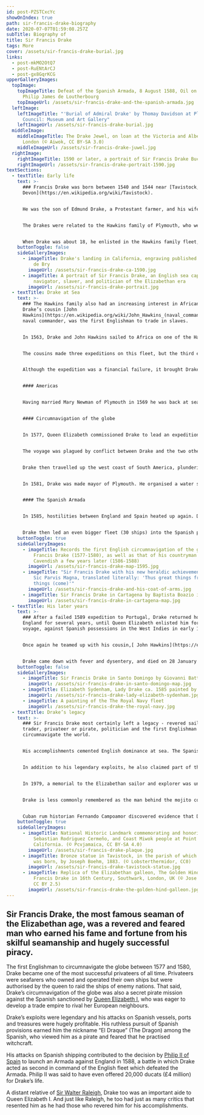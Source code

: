 ```yaml
---
id: post-PZSTCxcYc
showOnIndex: true
path: sir-francis-drake-biography
date: 2020-07-07T01:59:08.257Z
subTitle: Biography of
title: Sir Francis Drake
tags: More
cover: /assets/sir-francis-drake-burial.jpg
links:
  - post-mkMO2OtQ7
  - post-RuENtArCJ
  - post-gx8GqrKCG
upperGalleryImages:
  topImage:
    topImageTitle: Defeat of the Spanish Armada, 8 August 1588, Oil on canvas by
      Philip James de Loutherbourg
    topImageUrl: /assets/sir-francis-drake-and-the-spanish-armada.jpg
  leftImage:
    leftImageTitle: "'Burial of Admiral Drake' by Thomay Davidson at Plymouth City
      Council: Museum and Art Gallery"
    leftImageUrl: /assets/sir-francis-drake-burial.jpg
  middleImage:
    middleImageTitle: The Drake Jewel, on loan at the Victoria and Albert Museum,
      London (© Aiwok, CC BY-SA 3.0)
    middleImageUrl: /assets/sir-francis-drake-juwel.jpg
  rightImage:
    rightImageTitle: 1590 or later, a portrait of Sir Francis Drake Buckland Abbey, Devon
    rightImageUrl: /assets/sir-francis-drake-portrait-1590.jpg
textSections:
  - textTitle: Early life
    text: >-
      ### Francis Drake was born between 1540 and 1544 near [Tavistock,
      Devon](https://en.wikipedia.org/wiki/Tavistock).


      He was the son of Edmund Drake, a Protestant farmer, and his wife Mary Mylwaye. He was the oldest of their 12 sons.


      The Drakes were related to the Hawkins family of Plymouth, who were shipowners, merchants and privateers.


      When Drake was about 18, he enlisted in the Hawkins family fleet, which prowled for shipping to seize off the French coast.
    buttonToggle: false
    sideGalleryImages:
      - imageTitle: Drake's landing in California, engraving published 1590 by Theodor
          de Bry
        imageUrl: /assets/sir-francis-drake-ca-1590.jpg
      - imageTitle: A portrait of Sir Francis Drake, an English sea captain, privateer,
          navigator, slaver, and politician of the Elizabethan era
        imageUrl: /assets/sir-francis-drake-portrait.jpg
  - textTitle: Drake at Sea
    text: >-
      ### The Hawkins family also had an increasing interest in African trade.
      Drake’s cousin [John
      Hawkins](https://en.wikipedia.org/wiki/John_Hawkins_(naval_commander)), a
      naval commander, was the first Englishman to trade in slaves.


      In 1563, Drake and John Hawkins sailed to Africa on one of the Hawkins’ fleet of ships, in order to join the slave trade. They attacked Portuguese towns and ships on the coast of West Africa, then sailed to the Americas and sold the captured cargoes of slaves to Spanish plantations.


      The cousins made three expeditions on this fleet, but the third expedition ended in the ill-fated 1568 incident at [San Juan de Ulúa](https://en.wikipedia.org/wiki/San_Juan_de_Ul%C3%BAa) (Veracruz, Mexico). Whilst negotiating to resupply and repair at the port in Mexico, the English fleet was attacked by Spanish warships, with all but two of the English ships lost. Drake and Hawkins escaped, returning to England, but many of Drake and Hawkin’s crewmates were killed in the attack. Drake’s experience at San Juan de Ulúa began what would be a lifelong hatred for Spain and its ruler, King Philip II.


      Although the expedition was a financial failure, it brought Drake to the attention of Queen Elizabeth I, who had herself invested in the slave-trading venture. In the years that followed, he made two expeditions in small vessels to the West Indies, in order “to gain such intelligence as might further him to get some amend for his loss”.


      #### Americas


      Having married Mary Newman of Plymouth in 1569 he was back at sea the following year for the Spanish Main with a small crew aboard the 25-ton Susan. He hoped to learn how the Spaniards arranged for shipping Peruvian treasure home, and he felt that the ports of Panama City and [Nombre de Dios](https://en.wikipedia.org/wiki/Nombre_de_Dios,_Col%C3%B3n) on the Isthmus of Panama were the key. His 1570 voyage was largely one of reconnaissance during which he made friends with the Cimaroons, who were escaped slaves dwelling out of Spanish reach on the Isthmus and stood ready to help him. During a 1571 expedition he captured Nombre de Dios with Cimaroon help but lost it immediately when he was wounded in the attack. The mission failed but Drake and his men managed to make up for their loss by intercepting a Spanish gold train near Nombre de Dios. He returned to England with the bounty both rich and famous.


      #### Circumnavigation of the globe


      In 1577, Queen Elizabeth commissioned Drake to lead an expedition around South America. Drake's main instructions were to sail through the [Strait of Magellan](https://en.wikipedia.org/wiki/Strait_of_Magellan) (a narrow waterway in the southern tip of Argentina) and probe the shores of Terra Australis Incognita. Drake received five ships, the largest being the Pelican (later named the Golden Hind), and a crew of about 160.


      The voyage was plagued by conflict between Drake and the two other men tasked with sharing command. When they arrived off the coast of Argentina, Drake had one of the men – Thomas Doughty – arrested, tried and beheaded for allegedly plotting a mutiny. Of the five-ship fleet, two ships were lost in a storm; the other commander, John Wynter, turned one back to England; and another disappeared. Drake’s 100-tonne flagship, the Pelican was the only vessel to reach the Pacific, in October 1578.


      Drake then travelled up the west coast of South America, plundering Spanish ports. He continued north, hoping to find a route across to the Atlantic, and sailed further up the west coast of America than any European. Unable to find a passage, he turned south and then in July 1579, west across the Pacific. His travels took him to the Moluccas, Celebes, Java and then round the Cape of Good Hope. He arrived back in England in September 1580 with a rich cargo of spices and Spanish treasure and the distinction of being the first Englishman to circumnavigate the globe. Despite Spanish protests about Drake’s “piracy while in their imperial waters”, Queen Elizabeth herself went aboard the [Golden Hind](https://en.wikipedia.org/wiki/Golden_Hind), which was lying at Deptford in the Thames estuary, and personally knighted him.


      In 1581, Drake was made mayor of Plymouth. He organised a water supply for Plymouth that served the city for 300 years. Drake’s first wife, Mary Newman, died in 1583, and in 1585 he married again. His second wife, Elizabeth Sydenham, was an heiress and the daughter of a local Devonshire magnate, Sir George Sydenham. Drake purchased a country house - [Buckland Abbey](https://en.wikipedia.org/wiki/Buckland_Abbey) (now a national museum said to be haunted by Drake’s spirit), a few miles from Plymouth.


      #### The Spanish Armada


      In 1585, hostilities between England and Spain heated up again. Drake was given carte blanche by the queen to “impeach the provisions of Spain”. He sailed to the West Indies and the coast of Florida and plundered Spanish ports there, taking Santiago in the Cape Verde Islands, Cartagena in Colombia, St. Augustine in Florida and San Domingo. On the return voyage, he picked up a failed English military colony on [Roanoke Island](https://www.roanokeisland.com/) off the Carolinas.


      Drake then led an even bigger fleet (30 ships) into the Spanish port of Cádiz and destroyed a large number of vessels being readied for the Spanish Armada. This action, which Drake laughingly referred to as “singeing the king of Spain’s beard,” helped to delay the invasion fleet for a further year. In 1588, Drake served as second-in-command to [Admiral Charles Howard](https://en.wikipedia.org/wiki/Charles_Howard,_1st_Earl_of_Nottingham)  in the English victory over the Spanish Armada.
    buttonToggle: true
    sideGalleryImages:
      - imageTitle: Records the first English circumnavigation of the globe by Sir
          Francis Drake (1577-1580), as well as that of his countryman Thomas
          Cavendish a few years later (1586-1588)
        imageUrl: /assets/sir-francis-drake-map-1595.jpg
      - imageTitle: "Sir Francis Drake with his new heraldic achievement, with motto:
          Sic Parvis Magna, translated literally: 'Thus great things from small
          things (come)'"
        imageUrl: /assets/sir-francis-drake-and-his-coat-of-arms.jpg
      - imageTitle: Sir Francis Drake in Cartagena by Baptista Boazio in 1589
        imageUrl: /assets/sir-francis-drake-in-cartagena-map.jpg
  - textTitle: His later years
    text: >-
      ### After a failed 1589 expedition to Portugal, Drake returned home to
      England for several years, until Queen Elizabeth enlisted him for one more
      voyage, against Spanish possessions in the West Indies in early 1596.


      Once again he teamed up with his cousin,[ John Hawkins](https://en.wikipedia.org/wiki/John_Hawkins_(naval_commander)), in what was to in fact be their last mission. The Spanish were prepared for Drake this time, and the expedition failed.


      Drake came down with fever and dysentery, and died on 28 January 1596 off the coast of [Portobelo, Panama](https://en.wikipedia.org/wiki/Portobelo,_Col%C3%B3n). Hawkins too died around the same time, and their bodies were buried at sea.
    buttonToggle: false
    sideGalleryImages:
      - imageTitle: Sir Francis Drake in Santo Domingo by Giovanni Battista Boazio in 1589
        imageUrl: /assets/sir-francis-drake-in-santo-domingo-map.jpg
      - imageTitle: Elizabeth Sydenham, Lady Drake ca. 1585 painted by George Gower
        imageUrl: /assets/sir-francis-drake-lady-elizabeth-sydenham.jpg
      - imageTitle: A painting of the The Royal Navy fleet
        imageUrl: /assets/sir-francis-drake-the-royal-navy.jpg
  - textTitle: Drake’s legacy
    text: >-
      ### Sir Francis Drake most certainly left a legacy - revered sailor, slave
      trader, privateer or pirate, politician and the first Englishman to
      circumnavigate the world.


      His accomplishments cemented English dominance at sea. The Spanish Armada never fully recovered from Drake’s victories. This loss weakened their grip in the New World, and allowed the British to establish themselves as a great empire.


      In addition to his legendary exploits, he also claimed part of the west coast of North America for England. Drakes Bay near San Francisco bears the name of the great explorer who helped claim the lands for the English.


      In 1979, a memorial to the Elizabethan sailor and explorer was unveiled in the south cloister of [Westminster Abbey](https://www.westminster-abbey.org/). The oval memorial, known as the Navigators' Memorial, also commemorates [Captain James Cook](https://en.wikipedia.org/wiki/James_Cook) and [Sir Francis Chichester](https://en.wikipedia.org/wiki/Francis_Chichester), who all sailed around the world in different eras. The mosaic of coloured marbles shows a map of the world on which are the three ships of the navigators.


      Drake is less commonly remembered as the man behind the mojito cocktail. Infamously known by his enemy as ”El Draque”, it is said that Drake’s fellow privateer and cousin Richard Drake invented a drink which he named El Draque. El Draque comprised of ingredients found on their voyages such as sugar from the plantations, a variety of mint which grew naturally in and around the sugar plantations, key limes, and a cane spirit which was most likely cachaça rather than rum.


      Cuban rum historian Fernando Campoamor discovered evidence that Drake was given this concoction as a remedy to settle his stomach when affected by the tropical environment along his voyages. Centuries after Drakes death, a concoction known as “Drakes” or “Draquecitos” (Little Drakes) were still consumed by Caribbean settlers as a refreshing drink.
    buttonToggle: true
    sideGalleryImages:
      - imageTitle: National Historic Landmark commemorating and honoring Francis Drake,
          Sebastian Rodriguez Cermeño, and Coast Miwok people at Point Reyes,
          California. (© Pcvjamaica, CC BY-SA 4.0)
        imageUrl: /assets/sir-francis-drake-plaque.jpg
      - imageTitle: Bronze statue in Tavistock, in the parish of which Sir Francis Drake
          was born, by Joseph Boehm, 1883. (© Lobsterthermidor, CC0)
        imageUrl: /assets/sir-francis-drake-tavistock-statue.jpg
      - imageTitle: Replica of the Elizabethan galleon, The Golden Hind, captained by
          Francis Drake in 16th Century, Southwark, London, UK (© Jose L. Marin,
          CC BY 2.5)
        imageUrl: /assets/sir-francis-drake-the-golden-hind-galleon.jpg
---
```

## Sir Francis Drake, the most famous seaman of the Elizabethan age, was a revered and feared man who earned his fame and fortune from his skilful seamanship and hugely successful piracy.

The first Englishman to circumnavigate the globe between 1577 and 1580, Drake became one of the most successful privateers of all time. Privateers were seafarers who owned and operated their own ships but were authorised by the queen to raid the ships of enemy nations. That said, Drake’s circumnavigation of the globe was also a secret pirate mission against the Spanish sanctioned by [Queen Elizabeth I](https://en.wikipedia.org/wiki/Elizabeth_I_of_England), who was eager to develop a trade empire to rival her European neighbours.

Drake’s exploits were legendary and his attacks on Spanish vessels, ports and treasures were hugely profitable. His ruthless pursuit of Spanish provisions earned him the nickname “El Draque” (The Dragon) among the Spanish, who viewed him as a pirate and feared that he practised witchcraft.

His attacks on Spanish shipping contributed to the decision by [Philip II of Spain](https://en.wikipedia.org/wiki/Philip_II_of_Spain) to launch an Armada against England in 1588, a battle in which Drake acted as second in command of the English fleet which defeated the Armada. Philip II was said to have even offered 20,000 ducats (£4 million) for Drake’s life.

A distant relative of [Sir Walter Raleigh](/sir-walter-raleigh-biography), Drake too was an important aide to Queen Elizabeth I. And just like Raleigh, he too had just as many critics that resented him as he had those who revered him for his accomplishments.